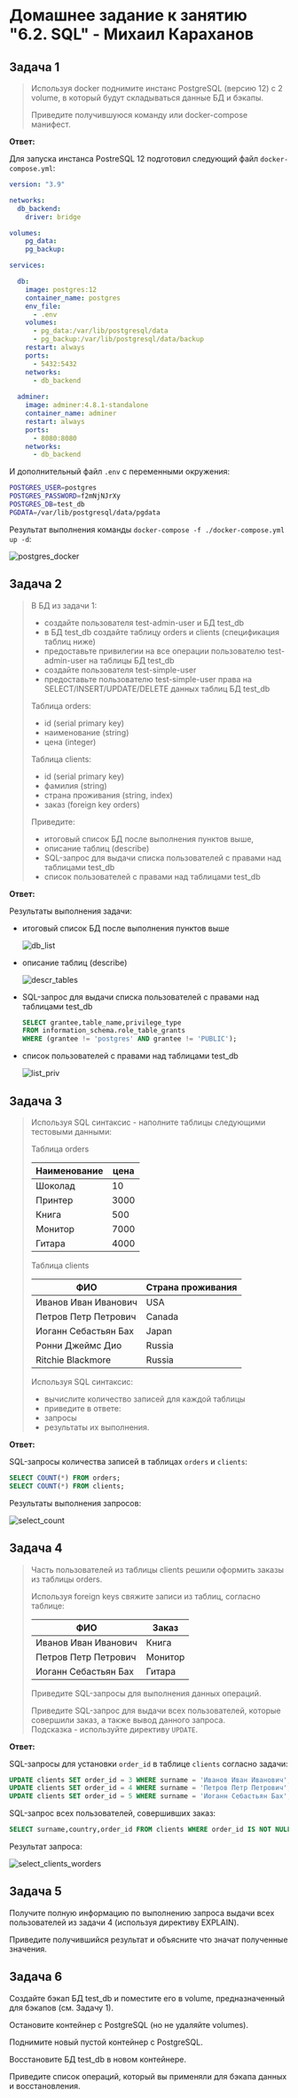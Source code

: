 # Домашнее задание к занятию "6.2. SQL" - Михаил Караханов

## Задача 1

>Используя docker поднимите инстанс PostgreSQL (версию 12) c 2 volume, в который будут складываться данные БД и бэкапы.
>
>Приведите получившуюся команду или docker-compose манифест.

**Ответ:**

Для запуска инстанса PostreSQL 12 подготовил следующий файл `docker-compose.yml`:

```yaml
version: "3.9"

networks:
  db_backend:
    driver: bridge

volumes:
    pg_data:
    pg_backup:

services:

  db:
    image: postgres:12
    container_name: postgres
    env_file:
      - .env
    volumes:
      - pg_data:/var/lib/postgresql/data
      - pg_backup:/var/lib/postgresql/data/backup
    restart: always
    ports:
      - 5432:5432
    networks:
      - db_backend
  
  adminer:
    image: adminer:4.8.1-standalone
    container_name: adminer
    restart: always
    ports:
      - 8080:8080
    networks:
      - db_backend

```

И дополнительный файл `.env` с переменными окружения:

```bash
POSTGRES_USER=postgres
POSTGRES_PASSWORD=f2mNjNJrXy
POSTGRES_DB=test_db
PGDATA=/var/lib/postgresql/data/pgdata
```

Результат выполнения команды `docker-compose -f ./docker-compose.yml up -d`:

![postgres_docker](/img/postgres_docker.png "Running containers")

## Задача 2

>В БД из задачи 1:
>
>- создайте пользователя test-admin-user и БД test_db
>- в БД test_db создайте таблицу orders и clients (спeцификация таблиц ниже)
>- предоставьте привилегии на все операции пользователю test-admin-user на таблицы БД test_db
>- создайте пользователя test-simple-user  
>- предоставьте пользователю test-simple-user права на SELECT/INSERT/UPDATE/DELETE данных таблиц БД test_db
>
>Таблица orders:
>
>- id (serial primary key)
>- наименование (string)
>- цена (integer)
>
>Таблица clients:
>
>- id (serial primary key)
>- фамилия (string)
>- страна проживания (string, index)
>- заказ (foreign key orders)
>
>Приведите:
>
>- итоговый список БД после выполнения пунктов выше,
>- описание таблиц (describe)
>- SQL-запрос для выдачи списка пользователей с правами над таблицами test_db
>- список пользователей с правами над таблицами test_db

**Ответ:**

Результаты выполнения задачи:

- итоговый список БД после выполнения пунктов выше

  ![db_list](/img/db_list.png "Databases")

- описание таблиц (describe)

  ![descr_tables](/img/descr_tables.png "Tables structures")

- SQL-запрос для выдачи списка пользователей с правами над таблицами test_db

  ```sql
  SELECT grantee,table_name,privilege_type
  FROM information_schema.role_table_grants
  WHERE (grantee != 'postgres' AND grantee != 'PUBLIC');
  ```

- список пользователей с правами над таблицами test_db

  ![list_priv](/img/list_priv.png "User privileges list")

## Задача 3

>Используя SQL синтаксис - наполните таблицы следующими тестовыми данными:
>
>Таблица orders
>
>|Наименование|цена|
>|------------|----|
>|Шоколад| 10 |
>|Принтер| 3000 |
>|Книга| 500 |
>|Монитор| 7000|
>|Гитара| 4000|
>
>Таблица clients
>
>|ФИО|Страна проживания|
>|------------|----|
>|Иванов Иван Иванович| USA |
>|Петров Петр Петрович| Canada |
>|Иоганн Себастьян Бах| Japan |
>|Ронни Джеймс Дио| Russia|
>|Ritchie Blackmore| Russia|
>
>Используя SQL синтаксис:
>
>- вычислите количество записей для каждой таблицы
>- приведите в ответе:
> - запросы
> - результаты их выполнения.

**Ответ:**

SQL-запросы количества записей в таблицах `orders` и `clients`:

```sql
SELECT COUNT(*) FROM orders;
SELECT COUNT(*) FROM clients;
```

Результаты выполнения запросов:

![select_count](/img/select_count.png "Request results")

## Задача 4

>Часть пользователей из таблицы clients решили оформить заказы из таблицы orders.
>
>Используя foreign keys свяжите записи из таблиц, согласно таблице:
>
>|ФИО|Заказ|
>|------------|----|
>|Иванов Иван Иванович| Книга |
>|Петров Петр Петрович| Монитор |
>|Иоганн Себастьян Бах| Гитара |
>
>Приведите SQL-запросы для выполнения данных операций.
>
>Приведите SQL-запрос для выдачи всех пользователей, которые совершили заказ, а также вывод данного запроса.  
>Подсказка - используйте директиву `UPDATE`.

**Ответ:**

SQL-запросы для установки `order_id` в таблице `clients` согласно задачи:

```sql
UPDATE clients SET order_id = 3 WHERE surname = 'Иванов Иван Иванович';
UPDATE clients SET order_id = 4 WHERE surname = 'Петров Петр Петрович';
UPDATE clients SET order_id = 5 WHERE surname = 'Иоганн Себастьян Бах';
```

SQL-запрос всех пользователей, совершивших заказ:

```sql
SELECT surname,country,order_id FROM clients WHERE order_id IS NOT NULL;
```

Результат запроса:

![select_clients_worders](/img/select_client_worders.png "Client list with orders ID")

## Задача 5

Получите полную информацию по выполнению запроса выдачи всех пользователей из задачи 4 (используя директиву EXPLAIN).

Приведите получившийся результат и объясните что значат полученные значения.

## Задача 6

Создайте бэкап БД test_db и поместите его в volume, предназначенный для бэкапов (см. Задачу 1).

Остановите контейнер с PostgreSQL (но не удаляйте volumes).

Поднимите новый пустой контейнер с PostgreSQL.

Восстановите БД test_db в новом контейнере.

Приведите список операций, который вы применяли для бэкапа данных и восстановления.
